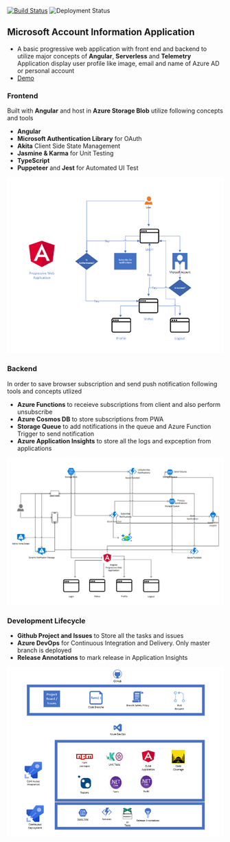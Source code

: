 [![Build Status](https://dev.azure.com/talha0113/Open%20Source/_apis/build/status/MicrosoftAccountProfileInformation)](https://dev.azure.com/talha0113/Open%20Source/_build/latest?definitionId=36)
![Deployment Status](https://vsrm.dev.azure.com/talha0113/_apis/public/Release/badge/3504235c-4145-42ee-9d73-6f794f3258fd/2/2)

## Microsoft Account Information Application
- A basic progressive web application with front end and backend to utilize major concepts of **Angular**, **Serverless** and **Telemetry**
Application display user profile like image, email and name of Azure AD or personal account
- [Demo](https://msaccprofileinformation.z6.web.core.windows.net)

### Frontend
Built with **Angular** and host in **Azure Storage Blob** utilize following concepts and tools
  - **Angular**
  - **Microsoft Authentication Library** for OAuth
  - **Akita** Client Side State Management
  - **Jasmine & Karma** for Unit Testing
  - **TypeScript**
  - **Puppeteer** and **Jest** for Automated UI Test
  
![Flow Diagram](./Diagrams/Flow.png)

### Backend
In order to save browser subscription and send push notification following tools and concepts utlized
  - **Azure Functions** to receieve subscriptions from client and also perform unsubscribe
  - **Azure Cosmos DB** to store subscriptions from PWA
  - **Storage Queue** to add notifications in the queue and Azure Function Trigger to send notification
  - **Azure Application Insights** to store all the logs and expception from applications

![Architecture Diagram](./Diagrams/Architecture.png)

### Development Lifecycle
  - **Github Project and Issues** to Store all the tasks and issues
  - **Azure DevOps** for Continuous Integration and Delivery. Only master branch is deployed
  - **Release Annotations** to mark release in Application Insights

![Development LifeCycle Diagram](./Diagrams/DevelopmentLifeCycle.png)
